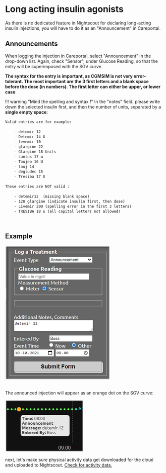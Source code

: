 # Long acting insulin agonists

As there is no dedicated feature in Nightscout for declaring long-acting insulin injections, you will have to do it as an "Announcement" in Careportal.
<br>

## Announcements

When logging the injection in Careportal, select "Announcement" in the drop-down list. Again, check "Sensor", under Glucose Reading, so that the entry will be superimposed with the SGV curve. 

**The syntax for the entry is important, as CGMSIM is not very error-tolerant. The most important are the 3 first letters and a blank space before the dose (in numbers). The first letter can either be upper, or lower case**

!!! warning "Mind the spelling and syntax !"
    In the "notes" field, please write down the selected insulin first, and then the number of units, separated by a **single empty space**:

    Valid entries are for example:  

        - detemir 12  
        - Detemir 14 U  
        - levemir 10
        - glargine 22  
        - Glargine 18 Units
        - Lantus 17 u
        - Toujeo 16 U
        - touj 14
        - degludec 15
        - Tresiba 17 U  
  
    These entries are NOT valid :

        - detemir12  (missing blank space)
        - 12U glargine (indicate insulin first, then dose)
        - Livemir 20U (spelling error in the first 3 letters)
        - TRESIBA 18 u (all capital letters not allowed)
<br>

## Example

![Long](../img/longacting1.jpg)

<br>
The announced injection will appear as an orange dot on the SGV curve:

![Long2](../img/longacting2.jpg)

next, let's make sure physical activity data get downloaded for the cloud and uploaded to Nightscout. [Check for activity data.](activity.md)